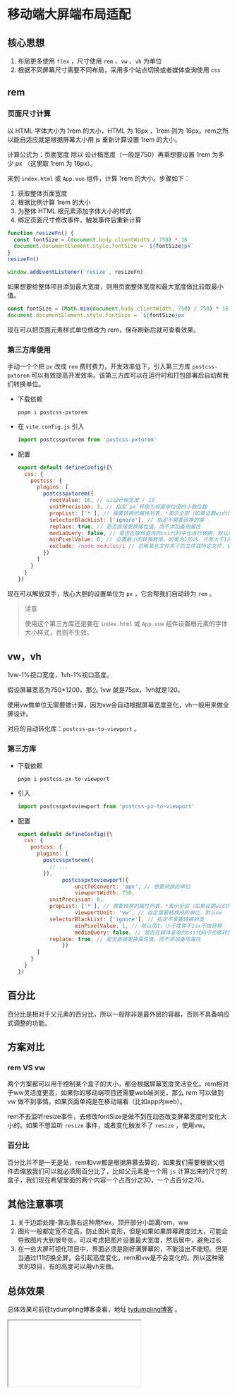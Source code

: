 # 移动端大屏端布局适配

## 核心思想

1. 布局更多使用 `flex` ，尺寸使用 `rem` 、`vw` 、`vh` 为单位
2. 根据不同屏幕尺寸需要不同布局，采用多个站点切换或者媒体查询使用 `css` 

## rem

### 页面尺寸计算

以 HTML 字体大小为 1rem 的大小，HTML 为 16px ，1rem 则为 16px。rem之所以能自适应就是根据屏幕大小用 js 重新计算设置 1rem 的大小。

计算公式为：页面宽度 除以 设计稿宽度（一般是750）再乘想要设置 1rem 为多少 px （这里取 1rem 为 16px）。

来到 `index.html` 或 `App.vue` 组件，计算 1rem 的大小。步骤如下：

1. 获取整体页面宽度
2. 根据比例计算 1rem 的大小
3. 为整体 HTML 根元素添加字体大小的样式
4. 绑定页面尺寸修改事件，触发事件后重新计算

```js
function resizeFn() {
  const fontSize = (document.body.clientWidth / 750) * 16
  document.documentElement.style.fontSize = `${fontSize}px`
}
resizeFn()

window.addEventListener('resize', resizeFn)
```

如果想要给整体项目添加最大宽度，则用页面整体宽度和最大宽度做比较取最小值。

```js
const fontSize = (Math.min(document.body.clientWidth, 750) / 750) * 16 // [!code++]
document.documentElement.style.fontSize = `${fontSize}px`
```

现在可以把页面元素样式单位修改为 rem，保存刷新后就可查看效果。

### 第三方库使用

手动一个个把 `px` 改成 `rem` 费时费力，开发效率低下，引入第三方库 `postcss-pxtorem` 可以有效提高开发效率。该第三方库可以在运行时和打包部署后自动帮我们转换单位。

- 下载依赖

  ```
  pnpm i postcss-pxtorem
  ```

- 在 `vite.config.js` 引入

  ```js
  import postcsspxtorem from 'postcss-pxtorem'
  ```

- 配置

  ```js
  export default defineConfig({\
    css: {
      postcss: {
        plugins: [
          postcsspxtorem({
            rootValue: 16, // ui设计稿宽度 / 10
            unitPrecision: 3, // 指定`px`转换为视窗单位值的小数位数
            propList: ['*'], // 需要转换的属性列表，*表示全部（如果设置width，则width的值会被转换）
            selectorBlackList: ['ignore'], // 指定不需要转换的类
            replace: true, // 是否直接更换属性值，而不添加备用属性
            mediaQuery: false, // 是否在媒体查询的css代码中也进行转换，默认false
            minPixelValue: 0, // 设置最小的转换数值，如果为1的话，只有大于1的值会被转换
            exclude: /node_modules/i // 忽略某些文件夹下的文件或特定文件，例如 'node_modules' 下的文件
          })
        ]
      }
    }
  })
  ```

现在可以解放双手，放心大胆的设置单位为 `px` ，它会帮我们自动转为 `rem` 。

> 注意
>
> 使用这个第三方库还是要在 `index.html` 或 `App.vue` 组件设置根元素的字体大小样式，否则不生效。

## vw，vh

1vw-1%视口宽度，1vh-1%视口高度。

假设屏幕宽高为750*1200，那么 1vw 就是75px，1vh就是120。

使用vw做单位无需要做计算，因为vw会自动根据屏幕宽度变化，vh一般用来做全屏设计。

对应的自动转化库：`postcss-px-to-viewport` 。

### 第三方库

- 下载依赖

  ```
  pnpm i postcss-px-to-viewport
  ```

- 引入

  ```js
  import postcsspxtoviewport from 'postcss-px-to-viewport'
  ```

- 配置

  ```js
  export default defineConfig({\
    css: {
      postcss: {
        plugins: [
          postcsspxtorem({
            // ...
          }),
    			postcsspxtoviewport({
    				unitToConvert: 'apx', // 想要转换的单位
    				viewportWidth: 750,
            unitPrecision: 6,
            propList: ['*'], // 需要转换的属性列表，*表示全部（如果设置width，则width的值会被转换）
    				viewportUnit: 'vw', // 指定需要转换成的单位，默认vw
            selectorBlackList: ['ignore'], // 指定不需要转换的类
    				minPixelValue: 1, // 默认值1，小于或等于1ox不做转换
    				mediaQuery: false, // 是否在媒体查询的css代码中也做转换，默认false
            replace: true, // 是否直接更换属性值，而不添加备用属性
  				})
        ]
      }
    }
  })
  ```

## 百分比

百分比是相对于父元素的百分比，所以一般除非是最外层的容器，否则不具备响应式调整的功能。

## 方案对比

### rem VS vw

两个方案都可以用于控制某个盒子的大小，都会根据屏幕宽度灵活变化。rem相对于ww灵活度更高，如果你的移动端项目还需要web端浏览，那么 rem 可以做到 vw 做不到事情。如果页面单纯是在移动端看（比如app内web）。

rem不去监听resize事件，去修改fontSize是做不到在动态改变屏幕宽度时变化大小的。如果不想监听 `resize` 事件，或者变化触发不了 `resize` ，使用vw。

### 百分比

百分比并不是一无是处，rem和vw都是根据屏慕去算的，如果我们需要根据父组件去缩放我们可以就必须用百分比了，比如父元素是一个用 `js` 计算出来的尺寸的盒子，我们现在希望里面的两个内容一个占百分之30，一个占百分之70。

## 其他注意事项

1. 关于边距处理-靠左靠右这种用flex，顶开部分小距离rem，ww
2. 图片一般都定宽不定高，防止图片变形，但是如果如果屏幕跨度过大，可能会导致图片大到很夸张，可以考虑把图片设置最大宽度，然后居中，避免过长
3. 在一些大屏可视化项目中，界面必须是刚好满屏幕的，不能溢出不能短。但是当通过f11切换全屏，会引起高度变化，rem和vw是不会变化的。所以这种需求的项目，有的高度可以用vh来做。

## 总体效果
总体效果可前往tydumpling博客查看，地址 [tydumpling博客](https://tydumpling.github.io/blogweb/) 。

<Iframe url="https://tydumpling.github.io/blogweb/#/" />